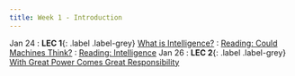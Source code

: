 ```yaml
---
title: Week 1 - Introduction
---
```


Jan 24
: **LEC 1**{: .label .label-grey} [What is Intelligence?](#)
    : [Reading: Could Machines Think?](https://canvas.harvard.edu/files/14184273/download?download_frd=1)
    : [Reading: Intelligence](https://canvas.harvard.edu/files/14184275/download?download_frd=1)
Jan 26
: **LEC 2**{: .label .label-grey} [With Great Power Comes Great Responsibility](#)
